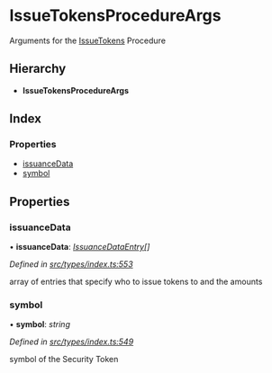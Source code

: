 # IssueTokensProcedureArgs

Arguments for the [IssueTokens](../enums/_types_index_.proceduretype.md#issuetokens) Procedure

## Hierarchy

* **IssueTokensProcedureArgs**

## Index

### Properties

* [issuanceData](_types_index_.issuetokensprocedureargs.md#issuancedata)
* [symbol](_types_index_.issuetokensprocedureargs.md#symbol)

## Properties

### issuanceData

• **issuanceData**: [_IssuanceDataEntry_](_types_index_.issuancedataentry.md)_\[\]_

_Defined in_ [_src/types/index.ts:553_](https://github.com/PolymathNetwork/polymath-sdk/blob/550676f/src/types/index.ts#L553)

array of entries that specify who to issue tokens to and the amounts

### symbol

• **symbol**: _string_

_Defined in_ [_src/types/index.ts:549_](https://github.com/PolymathNetwork/polymath-sdk/blob/550676f/src/types/index.ts#L549)

symbol of the Security Token

